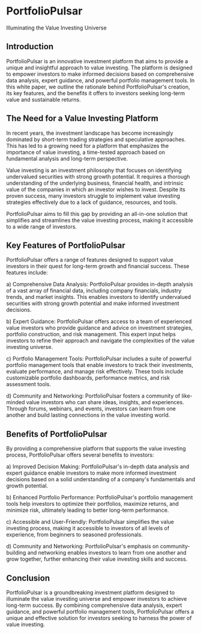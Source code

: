 # PortfolioPulsar

Illuminating the Value Investing Universe

## Introduction
PortfolioPulsar is an innovative investment platform that aims to provide a unique and insightful approach to value investing. The platform is designed to empower investors to make informed decisions based on comprehensive data analysis, expert guidance, and powerful portfolio management tools. In this white paper, we outline the rationale behind PortfolioPulsar's creation, its key features, and the benefits it offers to investors seeking long-term value and sustainable returns.

## The Need for a Value Investing Platform
In recent years, the investment landscape has become increasingly dominated by short-term trading strategies and speculative approaches. This has led to a growing need for a platform that emphasizes the importance of value investing, a time-tested approach based on fundamental analysis and long-term perspective.

Value investing is an investment philosophy that focuses on identifying undervalued securities with strong growth potential. It requires a thorough understanding of the underlying business, financial health, and intrinsic value of the companies in which an investor wishes to invest. Despite its proven success, many investors struggle to implement value investing strategies effectively due to a lack of guidance, resources, and tools.

PortfolioPulsar aims to fill this gap by providing an all-in-one solution that simplifies and streamlines the value investing process, making it accessible to a wide range of investors.

## Key Features of PortfolioPulsar
PortfolioPulsar offers a range of features designed to support value investors in their quest for long-term growth and financial success. These features include:

a) Comprehensive Data Analysis: PortfolioPulsar provides in-depth analysis of a vast array of financial data, including company financials, industry trends, and market insights. This enables investors to identify undervalued securities with strong growth potential and make informed investment decisions.

b) Expert Guidance: PortfolioPulsar offers access to a team of experienced value investors who provide guidance and advice on investment strategies, portfolio construction, and risk management. This expert input helps investors to refine their approach and navigate the complexities of the value investing universe.

c) Portfolio Management Tools: PortfolioPulsar includes a suite of powerful portfolio management tools that enable investors to track their investments, evaluate performance, and manage risk effectively. These tools include customizable portfolio dashboards, performance metrics, and risk assessment tools.

d) Community and Networking: PortfolioPulsar fosters a community of like-minded value investors who can share ideas, insights, and experiences. Through forums, webinars, and events, investors can learn from one another and build lasting connections in the value investing world.

## Benefits of PortfolioPulsar
By providing a comprehensive platform that supports the value investing process, PortfolioPulsar offers several benefits to investors:

a) Improved Decision Making: PortfolioPulsar's in-depth data analysis and expert guidance enable investors to make more informed investment decisions based on a solid understanding of a company's fundamentals and growth potential.

b) Enhanced Portfolio Performance: PortfolioPulsar's portfolio management tools help investors to optimize their portfolios, maximize returns, and minimize risk, ultimately leading to better long-term performance.

c) Accessible and User-Friendly: PortfolioPulsar simplifies the value investing process, making it accessible to investors of all levels of experience, from beginners to seasoned professionals.

d) Community and Networking: PortfolioPulsar's emphasis on community-building and networking enables investors to learn from one another and grow together, further enhancing their value investing skills and success.

## Conclusion
PortfolioPulsar is a groundbreaking investment platform designed to illuminate the value investing universe and empower investors to achieve long-term success. By combining comprehensive data analysis, expert guidance, and powerful portfolio management tools, PortfolioPulsar offers a unique and effective solution for investors seeking to harness the power of value investing.
